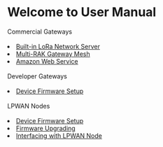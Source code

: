 # Welcome to User Manual


<summary>Commercial Gateways</summary> 
<br>
<li><a href="/en-us/deployment-guide/build-in-lora-server/">Built-in LoRa Network Server</a></li>
<li><a href="/en-us/deployment-guide/multi-rak-gateway-mesh/">Multi-RAK Gateway Mesh</a></li>
<li><a href="/en-us/deployment-guide/amazon-web-service/">Amazon Web Service</a></li>
</br>

<summary>Developer Gateways</summary> 
<br>
<li><a href="/en-us/user-manual/firmware-burning/">Device Firmware Setup</a></li>

</br>

<summary>LPWAN Nodes</summary> 
<br>
<li><a href="/en-us/user-manual/firmware-burning/">Device Firmware Setup</a></li>
<li><a href="/en-us/user-manual/firmware-upgrading/">Firmware Upgrading</a></li>
<li><a href="/en-us/user-manual/interfacing-with-lpwan-nodes/">Interfacing with LPWAN Node</a></li>
</br>
